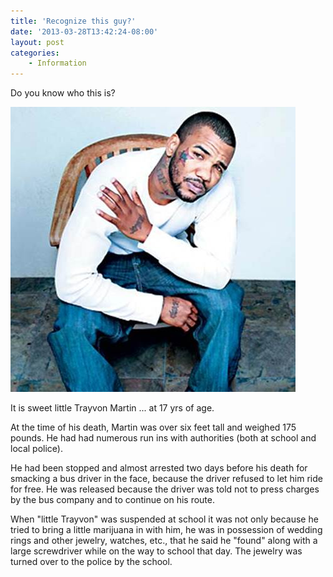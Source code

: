 ```yaml
---
title: 'Recognize this guy?'
date: '2013-03-28T13:42:24-08:00'
layout: post
categories:
    - Information
---
```


Do you know who this is?  
  
![trayvon-martin-at-17](/assets/img/2013/03/trayvon-martin-at-17.jpg)

It is sweet little Trayvon Martin ... at 17 yrs of age.

At the time of his death, Martin was over six feet tall and weighed 175 pounds. He had had numerous run ins with authorities (both at school and local police).

He had been stopped and almost arrested two days before his death for smacking a bus driver in the face, because the driver refused to let him ride for free. He was released because the driver was told not to press charges by the bus company and to continue on his route.

When "little Trayvon" was suspended at school it was not only because he tried to bring a little marijuana in with him, he was in possession of wedding rings and other jewelry, watches, etc., that he said he "found" along with a large screwdriver while on the way to school that day. The jewelry was turned over to the police by the school.